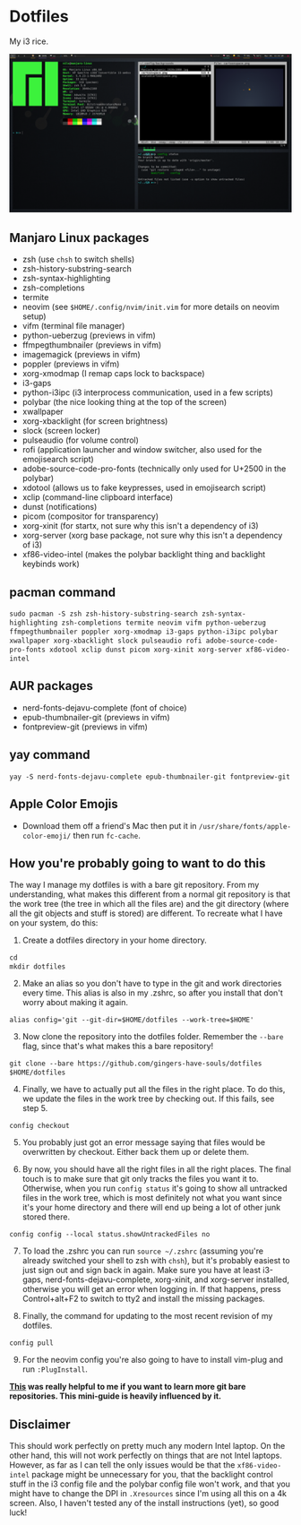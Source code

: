 # Dotfiles

My i3 rice.

![Screenshot](/screenshot.png)

## Manjaro Linux packages

- zsh (use `chsh` to switch shells)
- zsh-history-substring-search
- zsh-syntax-highlighting
- zsh-completions
- termite
- neovim (see `$HOME/.config/nvim/init.vim` for more details on neovim setup)
- vifm (terminal file manager)
- python-ueberzug (previews in vifm)
- ffmpegthumbnailer (previews in vifm)
- imagemagick (previews in vifm)
- poppler (previews in vifm)
- xorg-xmodmap (I remap caps lock to backspace)
- i3-gaps
- python-i3ipc (i3 interprocess communication, used in a few scripts)
- polybar (the nice looking thing at the top of the screen)
- xwallpaper
- xorg-xbacklight (for screen brightness)
- slock (screen locker)
- pulseaudio (for volume control)
- rofi (application launcher and window switcher, also used for the emojisearch script)
- adobe-source-code-pro-fonts (technically only used for U+2500 in the polybar)
- xdotool (allows us to fake keypresses, used in emojisearch script)
- xclip (command-line clipboard interface)
- dunst (notifications)
- picom (compositor for transparency)
- xorg-xinit (for startx, not sure why this isn't a dependency of i3)
- xorg-server (xorg base package, not sure why this isn't a dependency of i3)
- xf86-video-intel (makes the polybar backlight thing and backlight keybinds work)

## pacman command

```shell
sudo pacman -S zsh zsh-history-substring-search zsh-syntax-highlighting zsh-completions termite neovim vifm python-ueberzug ffmpegthumbnailer poppler xorg-xmodmap i3-gaps python-i3ipc polybar xwallpaper xorg-xbacklight slock pulseaudio rofi adobe-source-code-pro-fonts xdotool xclip dunst picom xorg-xinit xorg-server xf86-video-intel
```

## AUR packages

- nerd-fonts-dejavu-complete (font of choice)
- epub-thumbnailer-git (previews in vifm)
- fontpreview-git (previews in vifm)

## yay command

```shell
yay -S nerd-fonts-dejavu-complete epub-thumbnailer-git fontpreview-git
```

## Apple Color Emojis

- Download them off a friend's Mac then put it in `/usr/share/fonts/apple-color-emoji/` then run `fc-cache`.

## How you're probably going to want to do this

The way I manage my dotfiles is with a bare git repository. From my understanding, what makes this different from a normal git repository is that the work tree (the tree in which all the files are) and the git directory (where all the git objects and stuff is stored) are different. To recreate what I have on your system, do this:

1. Create a dotfiles directory in your home directory.

```shell
cd
mkdir dotfiles
```

2. Make an alias so you don't have to type in the git and work directories every time. This alias is also in my .zshrc, so after you install that don't worry about making it again.

```shell
alias config='git --git-dir=$HOME/dotfiles --work-tree=$HOME'
```

3. Now clone the repository into the dotfiles folder. Remember the `--bare` flag, since that's what makes this a bare repository!

```shell
git clone --bare https://github.com/gingers-have-souls/dotfiles $HOME/dotfiles
```

4. Finally, we have to actually put all the files in the right place. To do this, we update the files in the work tree by checking out. If this fails, see step 5.

```shell
config checkout
```

5. You probably just got an error message saying that files would be overwritten by checkout. Either back them up or delete them.

6. By now, you should have all the right files in all the right places. The final touch is to make sure that git only tracks the files you want it to. Otherwise, when you run `config status` it's going to show all untracked files in the work tree, which is most definitely not what you want since it's your home directory and there will end up being a lot of other junk stored there.

```shell
config config --local status.showUntrackedFiles no
```

7. To load the .zshrc you can run `source ~/.zshrc` (assuming you're already switched your shell to zsh with `chsh`), but it's probably easiest to just sign out and sign back in again. Make sure you have at least i3-gaps, nerd-fonts-dejavu-complete, xorg-xinit, and xorg-server installed, otherwise you will get an error when logging in. If that happens, press Control+alt+F2 to switch to tty2 and install the missing packages.

8. Finally, the command for updating to the most recent revision of my dotfiles.

```shell
config pull
```

9. For the neovim config you're also going to have to install vim-plug and run `:PlugInstall`.

**[This](https://www.atlassian.com/git/tutorials/dotfiles) was really helpful to me if you want to learn more git bare repositories. This mini-guide is heavily influenced by it.**

## Disclaimer

This should work perfectly on pretty much any modern Intel laptop. On the other hand, this will not work perfectly on things that are not Intel laptops. However, as far as I can tell the only issues would be that the `xf86-video-intel` package might be unnecessary for you, that the backlight control stuff in the i3 config file and the polybar config file won't work, and that you might have to change the DPI in `.Xresources` since I'm using all this on a 4k screen.
Also, I haven't tested any of the install instructions (yet), so good luck!
